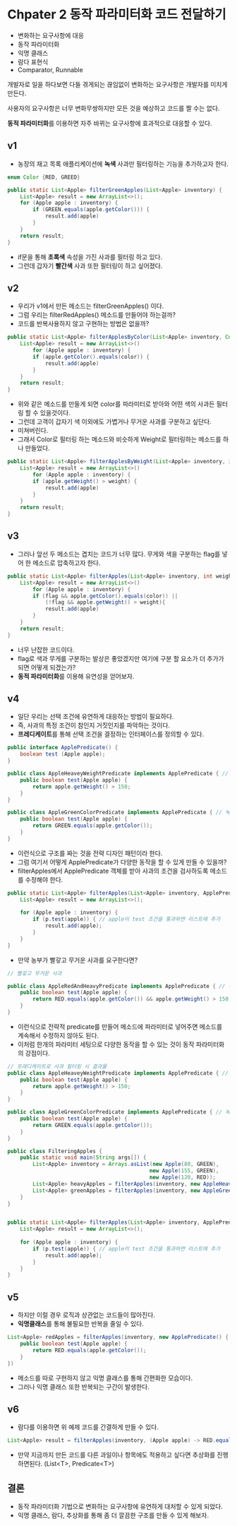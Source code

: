 # Chpater 2 동작 파라미터화 코드 전달하기

- 변화하는 요구사항에 대응
- 동작 파라미터화
- 익명 클래스
- 람다 표현식
- Comparator, Runnable



개발자로 일을 하다보면 다들 겪게되는 끊임없이 변화하는 요구사항은 개발자를 미치게 만든다.

사용자의 요구사항은 너무 변화무쌍하지만 모든 것을 예상하고 코드를 짤 수는 없다.

**동적 파라미터화**를 이용하면 자주 바뀌는 요구사항에 효과적으로 대응할 수 있다.



## v1

- 농장의 재고 목록 애플리케이션에 **녹색** 사과만 필터링하는 기능을 추가하고자 한다.



```java
enum Color {RED, GREED}
```

```java
public static List<Apple> filterGreenApples(List<Apple> inventory) {
    List<Apple> result = new ArrayList<>();
    for (Apple apple : inventory) {
        if (GREEN.equals(apple.getColor())) {
            result.add(apple)
        }
    }
    return result;
}
```



- if문을 통해 **초록색** 속성을 가진 사과를 필터링 하고 있다.
- 그런데 갑자기 **빨간색** 사과 또한 필터링이 하고 싶어졌다.





## v2

- 우리가 v1에서 만든 메소드는 filterGreenApples() 이다.
- 그럼 우리는 filterRedApples() 메소드를 만들어야 하는걸까?
- 코드를 반복사용하지 않고 구현하는 방법은 없을까?

```java
public static List<Apple> filterApplesByColor(List<Apple> inventory, Color color) {
    List<Apple> result = new ArrayList<>()
        for (Apple apple : inventory) {
        if (apple.getColor().equals(color)) {
            result.add(apple)
        }
    }
    return result;
}
```



- 위와 같은 메소드를 만들게 되면 color를 파라미터로 받아와 어떤 색의 사과든 필터링 할 수 있을것이다.
- 그런데 고객이 갑자기 색 이외에도 가볍거나 무거운 사과를 구분하고 싶단다.
- 미쳐버린다.
- 그래서 Color로 필터링 하는 메소드와 비슷하게 Weight로 필터링하는 메소드를 하나 만들었다.



```java
public static List<Apple> filterApplesByWeight(List<Apple> inventory, int weight) {
    List<Apple> result = new ArrayList<>()
        for (Apple apple : inventory) {
        if (apple.getWeight() > weight) {
            result.add(apple)
        }
    }
    return result;
}
```





## v3

- 그러나 앞선 두 메소드는 겹치는 코드가 너무 많다. 무게와 색을 구분하는 flag를 넣어 한 메소드로 압축하고자 한다.

```java
public static List<Apple> filterApples(List<Apple> inventory, int weight, Color color, boolean flag) {
    List<Apple> result = new ArrayList<>()
        for (Apple apple : inventory) {
        if (flag && apple.getColor().equals(color)) || 
        	(!flag && apple.getWeight() > weight){
            result.add(apple)
        }
    }
    return result;
}
```

-  너무 난잡한 코드이다.
- flag로 색과 무게를 구분하는 발상은 좋았겠지만 여기에 구분 할 요소가 더 추가가 되면 어떻게 되겠는가?
- **동적 파라미터화**를 이용해 유연성을 얻어보자.





## v4

- 일단 우리는 선택 조건에 유연하게 대응하는 방법이 필요하다.
- 즉, 사과의 특정 조건이 참인지 거짓인지를 파악하는 것이다.
- **프레디케이트**를 통해 선택 조건을 결정하는 인터페이스를 정의할 수 있다.



```java
public interface ApplePredicate() {
    boolean test (Apple apple);
}
```

```java
public class AppleHeaveyWeightPredicate implements ApplePredicate { // 무거운 사과만 선택
    public boolean test(Apple apple) {
        return apple.getWeight() > 150;
    }
}

public class AppleGreenColorPredicate implements ApplePredicate { // 녹색사과만 선택
    public boolean test(Apple apple) {
        return GREEN.equals(apple.getColor());
    }
}
```



- 이런식으로 구조를 짜는 것을 전략 디자인 패턴이라 한다.
- 그럼 여기서 어떻게 ApplePredicate가 다양한 동작을 할 수 있게 만들 수 있을까?
- filterApples에서 ApplePredicate 객체를 받아 사과의 조건을 검사하도록 메소드를 수정해야 한다.





```java
public static List<Apple> filterApples(List<Apple> inventory, ApplePredicate p) {
    List<Apple> result = new ArrayList<>();
    
    for (Apple apple : inventory) {
        if (p.test(apple)) { // apple이 test 조건을 통과하면 리스트에 추가
            result.add(apple);
        }
    }
}
```



- 만약 농부가 빨갛고 무거운 사과를 요구한다면?

```java
// 빨갛고 무거운 사과

public class AppleRedAndHeavyPredicate implements ApplePredicate { // 녹색사과만 선택
    public boolean test(Apple apple) {
        return RED.equals(apple.getColor()) && apple.getWeight() > 150;
    }
}
```

- 이런식으로 전략적 predicate를 만들어 메소드에 파라미터로 넣어주면 메소드를 계속해서 수정하지 않아도 된다.
- 이처럼 한개의 파라미터 세팅으로 다양한 동작을 할 수 있는 것이 동작 파라미터화의 강점이다.



```java
// 프레디케이트로 사과 필터링 시 결과물
public class AppleHeaveyWeightPredicate implements ApplePredicate { // 무거운 사과만 선택
    public boolean test(Apple apple) {
        return apple.getWeight() > 150;
    }
}

public class AppleGreenColorPredicate implements ApplePredicate { // 녹색사과만 선택
    public boolean test(Apple apple) {
        return GREEN.equals(apple.getColor());
    }
}

public class FilteringApples {
    public static void main(String args[]) {
        List<Apple> inventory = Arrays.asList(new Apple(80, GREEN),
                                             new Apple(155, GREEN),
                                             new Apple(120, RED));
        List<Apple> heavyApples = filterApples(inventory, new AppleHeaveyWeightPredicate());
        List<Apple> greenApples = filterApples(inventory, new AppleGreenColorPredicate());
    }
}


public static List<Apple> filterApples(List<Apple> inventory, ApplePredicate p) {
    List<Apple> result = new ArrayList<>();
    
    for (Apple apple : inventory) {
        if (p.test(apple)) { // apple이 test 조건을 통과하면 리스트에 추가
            result.add(apple);
        }
    }
}
```





## v5

- 하지만 이럴 경우 로직과 상관없는 코드들이 많아진다. 
- **익명클래스**를 통해 불필요한 반복을 줄일 수 있다.



```java
List<Apple> redApples = filterApples(inventory, new ApplePredicate() {
    public boolean test(Apple apple) {
        return RED.equals(apple.getColor());
    }
})
```



- 메소드를 따로 구현하지 않고 익명 클래스를 통해 간편화한 모습이다.
- 그러나 익명 클래스 또한 반복되는 구간이 발생한다.



## v6

- 람다를 이용하면 위 예제 코드를 간결하게 만들 수 있다.

```java
List<Apple> result = filterApples(inventory, (Apple apple) -> RED.equals(apple.getColor()));
```



- 만약 지금까지 만든 코드를 다른 과일이나 항목에도 적용하고 싶다면 추상화를 진행하면된다. (List\<T>, Predicate\<T>)





## 결론

- 동작 파라미터화 기법으로 변화하는 요구사항에 유연하게 대처할 수 있게 되었다.
- 익명 클래스, 람다, 추상화를 통해 좀 더 깔끔한 구조를 만들 수 있게 해보자.
